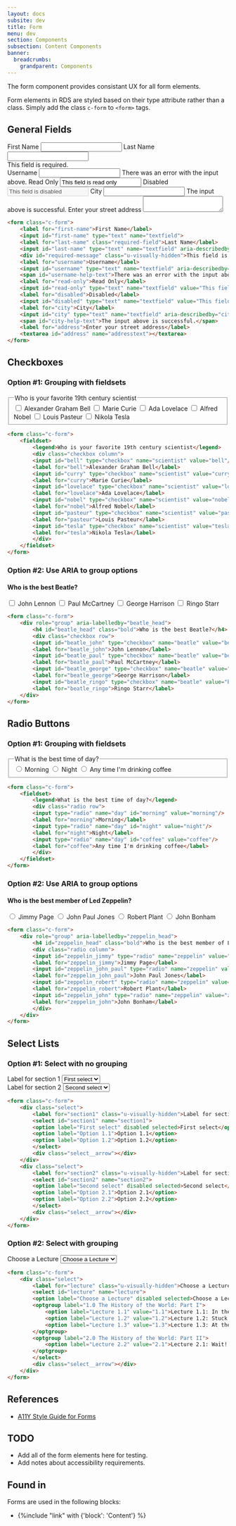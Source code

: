 ```yaml
---
layout: docs
subsite: dev
title: Form
menu: dev
section: Components
subsection: Content Components
banner:
  breadcrumbs:
    grandparent: Components
---
```

The form component provides consistant UX for all form elements.

Form elements in RDS are styled based on their type attribute rather than a class. Simply add the class `c-form` to `<form>` tags.

## General Fields

<form class="c-form">
    <label for="first-name">First Name</label>
    <input id="first-name" type="text" name="textfield">
    <label for="last-name" class="required-field">Last Name</label>
    <input id="last-name" type="text" name="textfield" aria-describedby="required-message" required>
    <div id="required-message" class="u-visually-hidden">This field is required.</div>
    <label for="username">Username</label>
    <input id="username" type="text" name="textfield" aria-describedby="username-help-text" aria-invalid="true">
    <span id="username-help-text">There was an error with the input above.</span>
    <label for="read-only">Read Only</label>
    <input id="read-only" type="text" name="textfield" value="This field is read only" readonly>
    <label for="disabled">Disabled</label>
    <input id="disabled" type="text" name="textfield" value="This field is disabled" disabled>
    <label for="city">City</label>
    <input id="city" type="text" name="textfield" aria-describedby="city-help-text" aria-invalid="false">
    <span id="city-help-text">The input above is successful.</span>
    <label for="address">Enter your street address</label>
    <textarea id="address" name="addresstext"></textarea>
</form>

```html
<form class="c-form">
    <label for="first-name">First Name</label>
    <input id="first-name" type="text" name="textfield">
    <label for="last-name" class="required-field">Last Name</label>
    <input id="last-name" type="text" name="textfield" aria-describedby="required-message" required>
    <div id="required-message" class="u-visually-hidden">This field is required.</div>
    <label for="username">Username</label>
    <input id="username" type="text" name="textfield" aria-describedby="username-help-text" aria-invalid="true">
    <span id="username-help-text">There was an error with the input above.</span>
    <label for="read-only">Read Only</label>
    <input id="read-only" type="text" name="textfield" value="This field is read only" readonly>
    <label for="disabled">Disabled</label>
    <input id="disabled" type="text" name="textfield" value="This field is disabled" disabled>
    <label for="city">City</label>
    <input id="city" type="text" name="textfield" aria-describedby="city-help-text" aria-invalid="false">
    <span id="city-help-text">The input above is successful.</span>
    <label for="address">Enter your street address</label>
    <textarea id="address" name="addresstext"></textarea>
</form>
```

## Checkboxes

### Option #1: Grouping with fieldsets

<form class="c-form">
    <fieldset>
        <legend>Who is your favorite 19th century scientist</legend>
        <div class="checkbox column">
        <input id="bell" type="checkbox" name="scientist" value="bell"/>
        <label for="bell">Alexander Graham Bell</label>
        <input id="curry" type="checkbox" name="scientist" value="curry"/>
        <label for="curry">Marie Curie</label>
        <input id="lovelace" type="checkbox" name="scientist" value="lovelace"/>
        <label for="lovelace">Ada Lovelace</label>
        <input id="nobel" type="checkbox" name="scientist" value="nobel"/>
        <label for="nobel">Alfred Nobel</label>
        <input id="pasteur" type="checkbox" name="scientist" value="pasteur"/>
        <label for="pasteur">Louis Pasteur</label>
        <input id="tesla" type="checkbox" name="scientist" value="tesla"/>
        <label for="tesla">Nikola Tesla</label>
        </div>
    </fieldset>
</form>

```html
<form class="c-form">
    <fieldset>
        <legend>Who is your favorite 19th century scientist</legend>
        <div class="checkbox column">
        <input id="bell" type="checkbox" name="scientist" value="bell"/>
        <label for="bell">Alexander Graham Bell</label>
        <input id="curry" type="checkbox" name="scientist" value="curry"/>
        <label for="curry">Marie Curie</label>
        <input id="lovelace" type="checkbox" name="scientist" value="lovelace"/>
        <label for="lovelace">Ada Lovelace</label>
        <input id="nobel" type="checkbox" name="scientist" value="nobel"/>
        <label for="nobel">Alfred Nobel</label>
        <input id="pasteur" type="checkbox" name="scientist" value="pasteur"/>
        <label for="pasteur">Louis Pasteur</label>
        <input id="tesla" type="checkbox" name="scientist" value="tesla"/>
        <label for="tesla">Nikola Tesla</label>
        </div>
    </fieldset>
</form>
```

### Option #2: Use ARIA to group options

<form class="c-form">
    <div role="group" aria-labelledby="beatle_head">
        <h4 id="beatle_head" class="bold">Who is the best Beatle?</h4>
        <div class="checkbox row">
        <input id="beatle_john" type="checkbox" name="beatle" value="beatle_john"/>
        <label for="beatle_john">John Lennon</label>
        <input id="beatle_paul" type="checkbox" name="beatle" value="beatle_paul"/>
        <label for="beatle_paul">Paul McCartney</label>
        <input id="beatle_george" type="checkbox" name="beatle" value="beatle_george"/>
        <label for="beatle_george">George Harrison</label>
        <input id="beatle_ringo" type="checkbox" name="beatle" value="beatle_ringo"/>
        <label for="beatle_ringo">Ringo Starr</label>
    </div>
</form>

```html
<form class="c-form">
    <div role="group" aria-labelledby="beatle_head">
        <h4 id="beatle_head" class="bold">Who is the best Beatle?</h4>
        <div class="checkbox row">
        <input id="beatle_john" type="checkbox" name="beatle" value="beatle_john"/>
        <label for="beatle_john">John Lennon</label>
        <input id="beatle_paul" type="checkbox" name="beatle" value="beatle_paul"/>
        <label for="beatle_paul">Paul McCartney</label>
        <input id="beatle_george" type="checkbox" name="beatle" value="beatle_george"/>
        <label for="beatle_george">George Harrison</label>
        <input id="beatle_ringo" type="checkbox" name="beatle" value="beatle_ringo"/>
        <label for="beatle_ringo">Ringo Starr</label>
    </div>
</form>
```

## Radio Buttons

### Option #1: Grouping with fieldsets

<form class="c-form">
    <fieldset>
        <legend>What is the best time of day?</legend>
        <div class="radio row">
        <input type="radio" name="day" id="morning" value="morning"/>
        <label for="morning">Morning</label>
        <input type="radio" name="day" id="night" value="night"/>
        <label for="night">Night</label>
        <input type="radio" name="day" id="coffee" value="coffee"/>
        <label for="coffee">Any time I'm drinking coffee</label>
        </div>
    </fieldset>
</form>

```html
<form class="c-form">
    <fieldset>
        <legend>What is the best time of day?</legend>
        <div class="radio row">
        <input type="radio" name="day" id="morning" value="morning"/>
        <label for="morning">Morning</label>
        <input type="radio" name="day" id="night" value="night"/>
        <label for="night">Night</label>
        <input type="radio" name="day" id="coffee" value="coffee"/>
        <label for="coffee">Any time I'm drinking coffee</label>
        </div>
    </fieldset>
</form>
```

### Option #2: Use ARIA to group options

<form class="c-form">
    <div role="group" aria-labelledby="zeppelin_head">
        <h4 id="zeppelin_head" class="bold">Who is the best member of Led Zeppelin?</h4>
        <div class="radio column">
        <input id="zeppelin_jimmy" type="radio" name="zeppelin" value="zeppelin_jimmy"/>
        <label for="zeppelin_jimmy">Jimmy Page</label>
        <input id="zeppelin_john_paul" type="radio" name="zeppelin" value="zeppelin_john_paul"/>
        <label for="zeppelin_john_paul">John Paul Jones</label>
        <input id="zeppelin_robert" type="radio" name="zeppelin" value="zeppelin_robert"/>
        <label for="zeppelin_robert">Robert Plant</label>
        <input id="zeppelin_john" type="radio" name="zeppelin" value="zeppelin_john"/>
        <label for="zeppelin_john">John Bonham</label>
        </div>
    </div>
</form>

```html
<form class="c-form">
    <div role="group" aria-labelledby="zeppelin_head">
        <h4 id="zeppelin_head" class="bold">Who is the best member of Led Zeppelin?</h4>
        <div class="radio column">
        <input id="zeppelin_jimmy" type="radio" name="zeppelin" value="zeppelin_jimmy"/>
        <label for="zeppelin_jimmy">Jimmy Page</label>
        <input id="zeppelin_john_paul" type="radio" name="zeppelin" value="zeppelin_john_paul"/>
        <label for="zeppelin_john_paul">John Paul Jones</label>
        <input id="zeppelin_robert" type="radio" name="zeppelin" value="zeppelin_robert"/>
        <label for="zeppelin_robert">Robert Plant</label>
        <input id="zeppelin_john" type="radio" name="zeppelin" value="zeppelin_john"/>
        <label for="zeppelin_john">John Bonham</label>
        </div>
    </div>
</form>
```

## Select Lists

### Option #1: Select with no grouping

<form class="c-form">
    <div class="select">
        <label for="section1" class="u-visually-hidden">Label for section 1</label>
        <select id="section1" name="section1">
        <option label="First select" disabled selected>First select</option>
        <option label="Option 1.1">Option 1.1</option>
        <option label="Option 1.2">Option 1.2</option>
        </select>
        <div class="select__arrow"></div>
    </div>
    <div class="select">
        <label for="section2" class="u-visually-hidden">Label for section 2</label>
        <select id="section2" name="section2">
        <option label="Second select" disabled selected>Second select</option>
        <option label="Option 2.1">Option 2.1</option>
        <option label="Option 2.2">Option 2.2</option>
        </select>
        <div class="select__arrow"></div>
    </div>
</form>

```html
<form class="c-form">
    <div class="select">
        <label for="section1" class="u-visually-hidden">Label for section 1</label>
        <select id="section1" name="section1">
        <option label="First select" disabled selected>First select</option>
        <option label="Option 1.1">Option 1.1</option>
        <option label="Option 1.2">Option 1.2</option>
        </select>
        <div class="select__arrow"></div>
    </div>
    <div class="select">
        <label for="section2" class="u-visually-hidden">Label for section 2</label>
        <select id="section2" name="section2">
        <option label="Second select" disabled selected>Second select</option>
        <option label="Option 2.1">Option 2.1</option>
        <option label="Option 2.2">Option 2.2</option>
        </select>
        <div class="select__arrow"></div>
    </div>
</form>
```

### Option #2: Select with grouping

<form class="c-form">
    <div class="select">
        <label for="lecture" class="u-visually-hidden">Choose a Lecture</label>
        <select id="lecture" name="lecture">
        <option label="Choose a Lecture" disabled selected>Choose a Lecture</option>
        <optgroup label="1.0 The History of the World: Part I">
            <option label="Lecture 1.1" value="1.1">Lecture 1.1: In the Beginning</option>
            <option label="Lecture 1.2" value="1.2">Lecture 1.2: Stuck in the Middle</option>
            <option label="Lecture 1.3" value="1.3">Lecture 1.3: At the End</option>
        </optgroup>
        <optgroup label="2.0 The History of the World: Part II">
            <option label="Lecture 2.2" value="2.1">Lecture 2.1: Wait! There's More</option>
        </optgroup>
        </select>
        <div class="select__arrow"></div>
    </div>
</form>

```html
<form class="c-form">
    <div class="select">
        <label for="lecture" class="u-visually-hidden">Choose a Lecture</label>
        <select id="lecture" name="lecture">
        <option label="Choose a Lecture" disabled selected>Choose a Lecture</option>
        <optgroup label="1.0 The History of the World: Part I">
            <option label="Lecture 1.1" value="1.1">Lecture 1.1: In the Beginning</option>
            <option label="Lecture 1.2" value="1.2">Lecture 1.2: Stuck in the Middle</option>
            <option label="Lecture 1.3" value="1.3">Lecture 1.3: At the End</option>
        </optgroup>
        <optgroup label="2.0 The History of the World: Part II">
            <option label="Lecture 2.2" value="2.1">Lecture 2.1: Wait! There's More</option>
        </optgroup>
        </select>
        <div class="select__arrow"></div>
    </div>
</form>
```

## References

- [A11Y Style Guide for Forms](https://a11y-style-guide.com/style-guide/section-forms.html)

## TODO

- Add all of the form elements here for testing.
- Add notes about accessibility requirements.

## Found in

Forms are used in the following blocks:

- {%include "link" with {'block': 'Content'} %}
